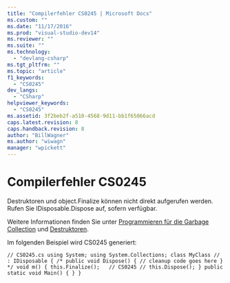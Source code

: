```yaml
---
title: "Compilerfehler CS0245 | Microsoft Docs"
ms.custom: ""
ms.date: "11/17/2016"
ms.prod: "visual-studio-dev14"
ms.reviewer: ""
ms.suite: ""
ms.technology: 
  - "devlang-csharp"
ms.tgt_pltfrm: ""
ms.topic: "article"
f1_keywords: 
  - "CS0245"
dev_langs: 
  - "CSharp"
helpviewer_keywords: 
  - "CS0245"
ms.assetid: 3f2beb2f-a510-4568-9d11-bb1f65066acd
caps.latest.revision: 8
caps.handback.revision: 8
author: "BillWagner"
ms.author: "wiwagn"
manager: "wpickett"
---
```

# Compilerfehler CS0245
Destruktoren und object.Finalize können nicht direkt aufgerufen werden. Rufen Sie IDisposable.Dispose auf, sofern verfügbar.  
  
 Weitere Informationen finden Sie unter [Programmieren für die Garbage Collection](../Topic/Garbage%20Collection.md) und [Destruktoren](../../csharp/programming-guide/classes-and-structs/destructors.md).  
  
 Im folgenden Beispiel wird CS0245 generiert:  
  
```  
// CS0245.cs using System; using System.Collections; class MyClass // : IDisposable { /* public void Dispose() { // cleanup code goes here } */ void m() { this.Finalize();   // CS0245 // this.Dispose(); } public static void Main() { } }  
```